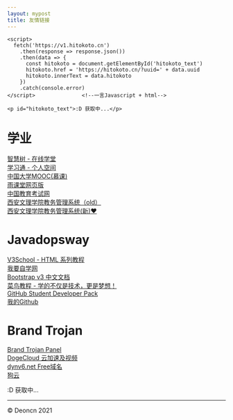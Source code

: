 ```yaml
---
layout: mypost
title: 友情链接
---
```

```
<script>
  fetch('https://v1.hitokoto.cn')
    .then(response => response.json())
    .then(data => {
      const hitokoto = document.getElementById('hitokoto_text')
      hitokoto.href = 'https://hitokoto.cn/?uuid=' + data.uuid
      hitokoto.innerText = data.hitokoto
    })
    .catch(console.error)
</script>				<!--一言Javascript + html-->

<p id="hitokoto_text">:D 获取中...</p> 
```

<h1>学业</h1>
<a href="https://onlineh5.zhihuishu.com/onlineWeb.html#/studentIndex" target="_blank">智慧树 - 在线学堂</a><br/>
<a href="http://i.chaoxing.com/base?t=1616781552987" target="_blank">学习通 - 个人空间</a><br/>
<a href="https://www.icourse163.org/" target="_blank">中国大学MOOC(慕课)</a><br/>
<a href="https://www.yuketang.cn/web" target="_blank">雨课堂网页版</a><br/>
<a href="http://www.neea.edu.cn/" target="_blank">中国教育考试网</a><br/>
<a href="http://jwgl.xawl.edu.cn/" target="_blank">西安文理学院教务管理系统（old）</a><br/>
<a href="http://jwglnew.xawl.edu.cn/" target="_blank">西安文理学院教务管理系统(新)♥</a><br/>

<h1>Javadopsway</h1>
<a href="https://www.w3school.com.cn/h.asp" target="_blank">V3School - HTML 系列教程</a><br/>
<a href="https://www.51zxw.net" target="_blank">我要自学网</a><br/>
<a href="https://v3.bootcss.com/css/#tables-hover-rows" target="_blank">Bootstrap v3 中文文档</a><br/>
<a href="https://www.runoob.com" target="_blank">菜鸟教程 - 学的不仅是技术，更是梦想！</a><br/>
<a href="https://education.github.com/pack/offers?sort=popularity&tag=Learn" target="_blank">GitHub Student Developer Pack</a><br/>
<a href="https://github.com/deoncn" target="_blank">我的Github</a><br/>

<h1>Brand Trojan</h1>
<a href="https://brand.dynv6.net/config/" target="_blank">Brand Trojan Panel</a><br/>
<a href="https://console.dogecloud.com/" target="_blank">DogeCloud 云加速及视频</a><br/>
<a href="https://dynv6.com/" target="_blank">dynv6.net Free域名</a><br/>
<a href="https://cvm.dogyun.com/server/list" target="_blank">狗云</a><br/>


<p id="hitokoto_text">:D 获取中...</p>

<hr/>
© Deoncn 2021